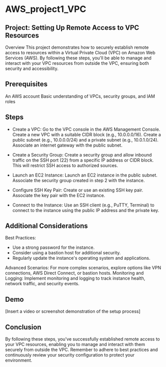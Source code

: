 # AWS_project1_VPC
## Project: Setting Up Remote Access to VPC Resources
Overview
This project demonstrates how to securely establish remote access to resources within a Virtual Private Cloud (VPC) on Amazon Web Services (AWS). By following these steps, you'll be able to manage and interact with your VPC resources from outside the VPC, ensuring both security and accessibility.

## Prerequisites
An AWS account
Basic understanding of VPCs, security groups, and IAM roles
## Steps
- Create a VPC:
Go to the VPC console in the AWS Management Console.
Create a new VPC with a suitable CIDR block (e.g., 10.0.0.0/16).
Create a public subnet (e.g., 10.0.0.0/24) and a private subnet (e.g., 10.0.1.0/24).
Associate an internet gateway with the public subnet.

- Create a Security Group:
Create a security group and allow inbound traffic on the SSH port (22) from a specific IP address or CIDR block. This will restrict SSH access to authorized sources.

- Launch an EC2 Instance:
Launch an EC2 instance in the public subnet.
Associate the security group created in step 2 with the instance.

- Configure SSH Key Pair:
Create or use an existing SSH key pair.
Associate the key pair with the EC2 instance.

- Connect to the Instance:
Use an SSH client (e.g., PuTTY, Terminal) to connect to the instance using the public IP address and the private key.

## Additional Considerations
Best Practices:
- Use a strong password for the instance.
- Consider using a bastion host for additional security.
- Regularly update the instance's operating system and applications.

Advanced Scenarios:
For more complex scenarios, explore options like VPN connections, AWS Direct Connect, or bastion hosts.
Monitoring and Logging:
Implement monitoring and logging to track instance health, network traffic, and security events.

## Demo
[Insert a video or screenshot demonstration of the setup process]

## Conclusion
By following these steps, you've successfully established remote access to your VPC resources, enabling you to manage and interact with them securely from outside the VPC. Remember to adhere to best practices and continuously review your security configuration to protect your environment.
